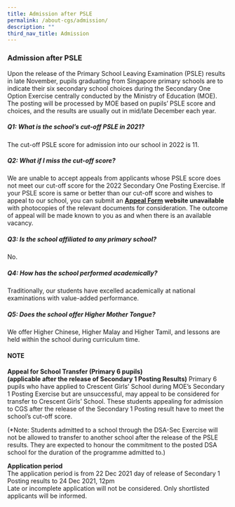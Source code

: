 ```yaml
---
title: Admission after PSLE
permalink: /about-cgs/admission/
description: ""
third_nav_title: Admission
---
```

### **Admission after PSLE**
Upon the release of the Primary School Leaving Examination (PSLE) results in late November, pupils graduating from Singapore primary schools are to indicate their six secondary school choices during the Secondary One Option Exercise centrally conducted by the Ministry of Education (MOE). The posting will be processed by MOE based on pupils’ PSLE score and choices, and the results are usually out in mid/late December each year.

##### **Q1: What is the school’s cut-off PSLE in 2021?**
The cut-off PSLE score for admission into our school in 2022 is 11.

##### **Q2: What if I miss the cut-off score?**
We are unable to accept appeals from applicants whose PSLE score does not meet our cut-off score for the 2022 Secondary One Posting Exercise. If your PSLE score is same or better than our cut-off score and wishes to appeal to our school, you can submit an **[Appeal Form](https://form.gov.sg/#!/619f3d132836080013997011)** **website unavailable** with photocopies of the relevant documents for consideration. The outcome of appeal will be made known to you as and when there is an available vacancy.

##### **Q3: Is the school affiliated to any primary school?**
No.

##### **Q4: How has the school performed academically?**
Traditionally, our students have excelled academically at national examinations with value-added performance.

##### **Q5: Does the school offer Higher Mother Tongue?**
We offer Higher Chinese, Higher Malay and Higher Tamil, and lessons are held within the school during curriculum time.

#### **NOTE**
**Appeal for School Transfer (Primary 6 pupils)<br>
(applicable after the release of Secondary 1 Posting Results)**
Primary 6 pupils who have applied to Crescent Girls’ School during MOE’s Secondary 1 Posting Exercise but are unsuccessful, may appeal to be considered for transfer to Crescent Girls’ School. These students appealing for admission to CGS after the release of the Secondary 1 Posting result have to meet the school’s cut-off score.

(\*Note: Students admitted to a school through the DSA-Sec Exercise will not be allowed to transfer to another school after the release of the PSLE results. They are expected to honour the commitment to the posted DSA school for the duration of the programme admitted to.)

**Application period**<br>
The application period is from 22 Dec 2021 day of release of Secondary 1 Posting results to 24 Dec 2021, 12pm<br>
Late or incomplete application will not be considered. Only shortlisted applicants will be informed.